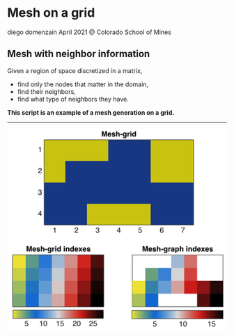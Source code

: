 # Mesh on a grid
diego domenzain
April 2021 @ Colorado School of Mines

## Mesh with neighbor information

Given a region of space discretized in a matrix,

* find only the nodes that matter in the domain, 
* find their neighbors,
* find what type of neighbors they have.

__This script is an example of a mesh generation on a grid.__

---

[![](../pics/mesh.png)](./)


